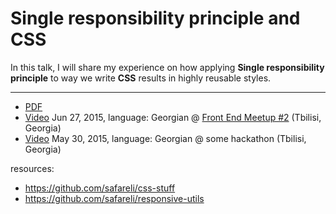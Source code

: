 # Single responsibility principle and CSS


In this talk, I will share my experience on how applying **Single responsibility principle** to way we write **CSS** results in highly reusable styles.

---

* [PDF](slides.pdf)
* [Video](https://youtu.be/PEqFo8W21Mc?list=PLSNW1zVmUavZlT_U3gX68RsetvdqO5n8O) Jun 27, 2015, language: Georgian @ [Front End Meetup #2](https://www.facebook.com/events/1650929478471720) (Tbilisi, Georgia)
* [Video](https://youtu.be/PEqFo8W21Mc?list=PLSNW1zVmUavZlT_U3gX68RsetvdqO5n8O) May 30, 2015, language: Georgian @ some hackathon (Tbilisi, Georgia)

resources:
* https://github.com/safareli/css-stuff
* https://github.com/safareli/responsive-utils
